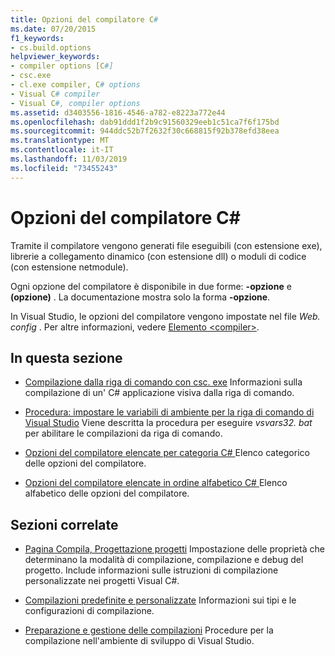 ```yaml
---
title: Opzioni del compilatore C#
ms.date: 07/20/2015
f1_keywords:
- cs.build.options
helpviewer_keywords:
- compiler options [C#]
- csc.exe
- cl.exe compiler, C# options
- Visual C# compiler
- Visual C#, compiler options
ms.assetid: d3403556-1816-4546-a782-e8223a772e44
ms.openlocfilehash: dab91ddd1f2b9c91560329eeb1c51ca7f6f175bd
ms.sourcegitcommit: 944ddc52b7f2632f30c668815f92b378efd38eea
ms.translationtype: MT
ms.contentlocale: it-IT
ms.lasthandoff: 11/03/2019
ms.locfileid: "73455243"
---
```

# <a name="c-compiler-options"></a>Opzioni del compilatore C#

Tramite il compilatore vengono generati file eseguibili (con estensione exe), librerie a collegamento dinamico (con estensione dll) o moduli di codice (con estensione netmodule).

Ogni opzione del compilatore è disponibile in due forme: **-opzione** e **(opzione)** . La documentazione mostra solo la forma **-opzione**.

In Visual Studio, le opzioni del compilatore vengono impostate nel file *Web. config* . Per altre informazioni, vedere [Elemento \<compiler>](../../../framework/configure-apps/file-schema/compiler/compiler-element.md).

## <a name="in-this-section"></a>In questa sezione

- [Compilazione dalla riga di comando con csc. exe](command-line-building-with-csc-exe.md) Informazioni sulla compilazione di un' C# applicazione visiva dalla riga di comando.

- [Procedura: impostare le variabili di ambiente per la riga di comando di Visual Studio](how-to-set-environment-variables-for-the-visual-studio-command-line.md) Viene descritta la procedura per eseguire *vsvars32. bat* per abilitare le compilazioni da riga di comando.

- [Opzioni del compilatore elencate per categoria C# ](listed-by-category.md) Elenco categorico delle opzioni del compilatore.

- [Opzioni del compilatore elencate in ordine alfabetico C# ](listed-alphabetically.md) Elenco alfabetico delle opzioni del compilatore.

## <a name="related-sections"></a>Sezioni correlate

- [Pagina Compila, Progettazione progetti](/visualstudio/ide/reference/build-page-project-designer-csharp) Impostazione delle proprietà che determinano la modalità di compilazione, compilazione e debug del progetto. Include informazioni sulle istruzioni di compilazione personalizzate nei progetti Visual C#.

- [Compilazioni predefinite e personalizzate](/visualstudio/ide/compiling-and-building-in-visual-studio) Informazioni sui tipi e le configurazioni di compilazione.

- [Preparazione e gestione delle compilazioni](/visualstudio/ide/building-and-cleaning-projects-and-solutions-in-visual-studio) Procedure per la compilazione nell'ambiente di sviluppo di Visual Studio.
